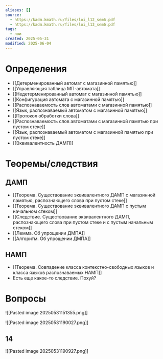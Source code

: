 ```yaml
---
aliases: []
source:
  - https://kadm.kmath.ru/files/loi_l12_sem6.pdf
  - https://kadm.kmath.ru/files/loi_l13_sem6.pdf
tags:
  - лои
created: 2025-05-31
modified: 2025-06-04
---
```

# Определения
- [[Детерменированный автомат с магазинной памятью]]
- [[Управляющая таблица МП-автомата]]
- [[Недетерменированный автомат с магазинной памятью]]
- [[Конфигурация автомата с магазинной памятью]]
- [[Распознаваемость слов автоматами с магазинной памятью]]
- [[Язык, распознаваемый автоматом с магазинной памятью]]
- [[Протокол обработки слова]]
- [[Распознаваемость слов автоматами с магазинной памятью при пустом стеке]]
- [[Язык, распознаваемый автоматом с магазинной памятью при пустом стеке]]
- [[Эквивалентность ДАМП]]
# Теоремы/следствия
## ДАМП
- [[Теорема. Существование эквивалентного ДАМП с магазинной памятью, распознающего слова при пустом стеке]]
- [[Теорема. Существование эквивалентного ДАМП с пустым начальном стеком]]
- [[Следствие. Существование эквивалентного ДАМП, распознающего слова при пустом стеке и с пустым начальным стеком]]
- [[Лемма. Об упрощении ДМПА]]
- [[Алгоритм. Об упрощении ДМПА]]
## НАМП
- [[Теорема. Совпадение класса контекстно-свободных языков и класса языков распознаваемых НАМП]]
- Есть еще какое-то следствие. Похуй?
# Вопросы
![[Pasted image 20250531151355.png]]

![[Pasted image 20250531190027.png]]

## 14
![[Pasted image 20250531190927.png]]